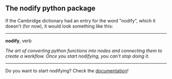 The nodify python package
--------------------------

If the Cambridge dictionary had an entry for the word "nodify", which it doesn't (for now),
it would look something like this:

-------------------------------------

**nodify**, verb

*The art of converting python functions into nodes and connecting them to create a workflow. Once you start nodifying, you can't stop doing it.*

-------------------------------------

Do you want to start nodifying? Check the [documentation](https://pfebrer.github.io/nodify/)!
